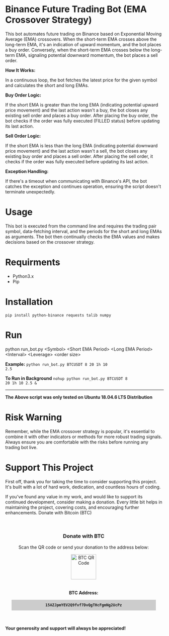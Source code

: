 # Binance Future Trading Bot (EMA Crossover Strategy)
<p>This bot automates future trading on Binance based on Exponential Moving Average (EMA) crossovers. When the short-term EMA crosses above the long-term EMA, it's an indication of upward momentum, and the bot places a buy order. Conversely, when the short-term EMA crosses below the long-term EMA, signaling potential downward momentum, the bot places a sell order.</p>

<b>How It Works:</b>
    <p>In a continuous loop, the bot fetches the latest price for the given symbol and calculates the short and long EMAs.</p>
    <b>Buy Order Logic:</b>
    <p>If the short EMA is greater than the long EMA (indicating potential upward price movement) and the last action wasn't a buy, the bot closes any existing sell order and places a buy order.
        After placing the buy order, the bot checks if the order was fully executed (FILLED status) before updating its last action.</p>
    <b>Sell Order Logic:</b>
    <p>If the short EMA is less than the long EMA (indicating potential downward price movement) and the last action wasn't a sell, the bot closes any existing buy order and places a sell order.
        After placing the sell order, it checks if the order was fully executed before updating its last action.</p>
    <b>Exception Handling:</b> 
    <p>If there's a timeout when communicating with Binance's API, the bot catches the exception and continues operation, ensuring the script doesn't terminate unexpectedly.</p>

# Usage
This bot is executed from the command line and requires the trading pair symbol, data-fetching interval, and the periods for the short and long EMAs as arguments. The bot then continually checks the EMA values and makes decisions based on the crossover strategy.

# Requirments
- Python3.x
- Pip

# Installation
<code>pip install python-binance requests talib numpy</code>

# Run
python run_bot.py &lt;Symbol> &lt;Short EMA Period> &lt;Long EMA Period> &lt;Interval> &lt;Leverage> &lt;order size>

<b>Example:</b>
<code>python run_bot.py BTCUSDT 8 20 1h 10 2.5</code>

<b>To Run in Background</b>
<code>nohup python run_bot.py BTCUSDT 8 20 1h 10 2.5 &</code>

<hr>
<b>The Above script was only tested on Ubuntu 18.04.6 LTS Distribution</b>

# Risk Warning
Remember, while the EMA crossover strategy is popular, it's essential to combine it with other indicators or methods for more robust trading signals. Always ensure you are comfortable with the risks before running any trading bot live.

# Support This Project
<p>First off, thank you for taking the time to consider supporting this project. It's built with a lot of hard work, dedication, and countless hours of coding.</p>

<p>If you've found any value in my work, and would like to support its continued development, consider making a donation. Every little bit helps in maintaining the project, covering costs, and encouraging further enhancements.
Donate with Bitcoin (BTC)</p>

<div class="btc-donation-container" style="padding: 20px; width: 91%; text-align: center;">
  <h3>Donate with BTC</h3>
  <p>Scan the QR code or send your donation to the address below:</p>
  <img src="https://tdrintl.com/wp-content/uploads/2023/09/canvas_btc.png" alt="BTC QR Code" style="width: 80px; height: 80px; margin-bottom: 20px;">
  <p><strong>BTC Address:</strong></p>
  <p style="word-wrap: break-word; background-color: #ccc; padding:10px;"><code><b>15AZJpmYEV2Q9fvf7DvQgTHcFgmNg2UcPz</b></code></p>
</div>

<p><b>Your generosity and support will always be appreciated!</b></p>
